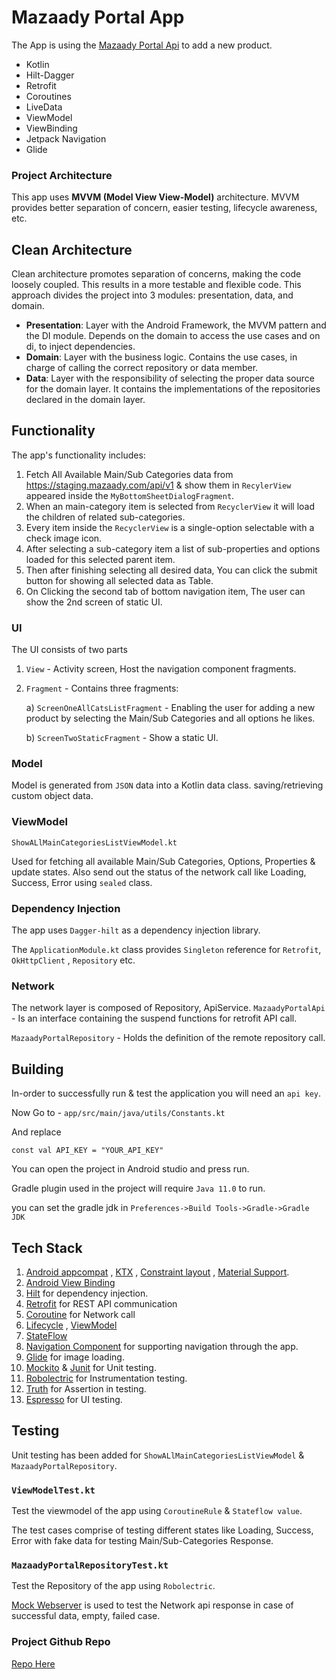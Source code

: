 # Mazaady Portal App

The App is using the [Mazaady Portal Api](https://staging.mazaady.com/api/v1) to
add a new product.

- Kotlin
- Hilt-Dagger
- Retrofit
- Coroutines
- LiveData
- ViewModel
- ViewBinding
- Jetpack Navigation
- Glide

### Project Architecture

This app uses **MVVM (Model View View-Model)** architecture.
MVVM provides better separation of concern, easier testing, lifecycle awareness, etc.

## Clean Architecture

Clean architecture promotes separation of concerns, making the code loosely coupled. This results in
a more testable and flexible code. This approach divides the project into 3 modules: presentation,
data, and domain.

* __Presentation__: Layer with the Android Framework, the MVVM pattern and the DI module. Depends on
  the domain to access the use cases and on di, to inject dependencies.
* __Domain__: Layer with the business logic. Contains the use cases, in charge of calling the
  correct repository or data member.
* __Data__: Layer with the responsibility of selecting the proper data source for the domain layer.
  It contains the implementations of the repositories declared in the domain layer.

## Functionality

The app's functionality includes:

1. Fetch All Available Main/Sub Categories data from https://staging.mazaady.com/api/v1 & show them in `RecylerView` appeared inside the `MyBottomSheetDialogFragment`. 
2. When an main-category item is selected from `RecyclerView` it will load the children of related sub-categories.
3. Every item inside the `RecyclerView` is a single-option selectable with a check image icon. 
4. After selecting a sub-category item a list of sub-properties and options loaded for this selected parent item. 
5. Then after finishing selecting all desired data, You can click the submit button for showing all selected data as  Table.
6. On Clicking the second tab of bottom navigation item, The user can show the 2nd screen of static UI.


### UI

The UI consists of two parts

1. `View` - Activity screen, Host the navigation component fragments.
2. `Fragment` - Contains three fragments:

   a) `ScreenOneAllCatsListFragment` - Enabling the user for adding a new product by selecting the Main/Sub Categories and all options he likes.
   
   b) `ScreenTwoStaticFragment` - Show a static UI.

### Model

Model is generated from `JSON` data into a Kotlin data class.
saving/retrieving custom object data.

### ViewModel

`ShowALlMainCategoriesListViewModel.kt`

Used for fetching all available Main/Sub Categories, Options, Properties & update states. Also send out the status of the network call like
Loading, Success, Error using `sealed` class.

### Dependency Injection

The app uses `Dagger-hilt` as a dependency injection library.

The `ApplicationModule.kt` class provides  `Singleton` reference for `Retrofit`, `OkHttpClient`
, `Repository` etc.

### Network

The network layer is composed of Repository, ApiService.
`MazaadyPortalApi` - Is an interface containing the suspend functions for retrofit API call.

`MazaadyPortalRepository` - Holds the definition of the remote repository call.

## Building

In-order to successfully run & test the application you will need an `api key`.

Now Go to - `app/src/main/java/utils/Constants.kt`

And replace

`const val API_KEY = "YOUR_API_KEY"`

You can open the project in Android studio and press run.

Gradle plugin used in the project will require `Java 11.0` to run.

you can set the gradle jdk in `Preferences->Build Tools->Gradle->Gradle JDK`

## Tech Stack

1. [Android appcompat](https://developer.android.com/jetpack/androidx/releases/appcompat)
   , [KTX](https://developer.android.com/kotlin/ktx)
   , [Constraint layout](https://developer.android.com/reference/androidx/constraintlayout/widget/ConstraintLayout)
   , [Material Support](https://material.io/develop/android/docs/getting-started).
2. [Android View Binding](https://developer.android.com/topic/libraries/view-binding)
3. [Hilt](https://developer.android.com/training/dependency-injection/hilt-android) for dependency
   injection.
4. [Retrofit](https://square.github.io/retrofit/) for REST API communication
5. [Coroutine](https://developer.android.com/kotlin/coroutines) for Network call
6. [Lifecycle](https://developer.android.com/jetpack/androidx/releases/lifecycle)
   , [ViewModel](https://developer.android.com/topic/libraries/architecture/viewmodel)
7. [StateFlow](https://kotlin.github.io/kotlinx.coroutines/kotlinx-coroutines-core/kotlinx.coroutines.flow/-state-flow/)
8. [Navigation Component](https://developer.android.com/guide/navigation/navigation-getting-started)
   for supporting navigation through the app.
9. [Glide](https://github.com/bumptech/glide) for image loading.
10. [Mockito](https://developer.android.com/training/testing/local-tests)
    & [Junit](https://developer.android.com/training/testing/local-tests) for Unit testing.
11. [Robolectric](http://robolectric.org/) for Instrumentation testing.
12. [Truth](https://truth.dev/) for Assertion in testing.
13. [Espresso](https://developer.android.com/training/testing/espresso) for UI testing.

## Testing

Unit testing has been added for `ShowALlMainCategoriesListViewModel` & `MazaadyPortalRepository`.

### `ViewModelTest.kt`

Test the viewmodel of the app using `CoroutineRule` & `Stateflow value`.

The test cases comprise of testing different states like Loading, Success, Error with fake data for
testing Main/Sub-Categories Response.

### `MazaadyPortalRepositoryTest.kt`

Test the Repository of the app using `Robolectric`.

[Mock Webserver](https://github.com/square/okhttp/tree/master/mockwebserver) is used to test the
Network api response in case of successful data, empty, failed case.

### Project Github Repo

[Repo Here]()